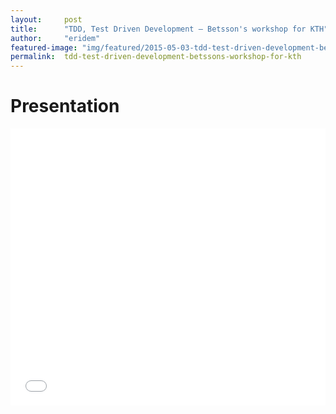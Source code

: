 ```yaml
---
layout:     post
title:      "TDD, Test Driven Development – Betsson's workshop for KTH"
author:     "eridem"
featured-image: "img/featured/2015-05-03-tdd-test-driven-development-betssons-workshop-for-kth.jpg"
permalink:  tdd-test-driven-development-betssons-workshop-for-kth
---
```


# Presentation

<iframe 
  src="//www.slideshare.net/slideshow/embed_code/key/qGenq9SfH2ekC5" 
  width="1000" 
  height="443" 
  style="max-width: 100%;" 
  frameborder="0" 
  marginwidth="0" 
  marginheight="0" 
  scrolling="no">
</iframe>

